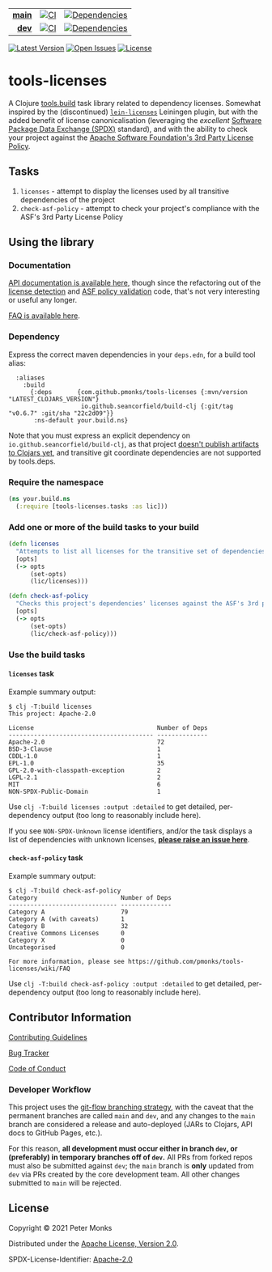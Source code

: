 | | | |
|---:|:---:|:---:|
| [**main**](https://github.com/pmonks/tools-licenses/tree/main) | [![CI](https://github.com/pmonks/tools-licenses/workflows/CI/badge.svg?branch=main)](https://github.com/pmonks/tools-licenses/actions?query=workflow%3ACI+branch%3Amain) | [![Dependencies](https://github.com/pmonks/tools-licenses/workflows/dependencies/badge.svg?branch=main)](https://github.com/pmonks/tools-licenses/actions?query=workflow%3Adependencies+branch%3Amain) |
| [**dev**](https://github.com/pmonks/tools-licenses/tree/dev) | [![CI](https://github.com/pmonks/tools-licenses/workflows/CI/badge.svg?branch=dev)](https://github.com/pmonks/tools-licenses/actions?query=workflow%3ACI+branch%3Adev) | [![Dependencies](https://github.com/pmonks/tools-licenses/workflows/dependencies/badge.svg?branch=dev)](https://github.com/pmonks/tools-licenses/actions?query=workflow%3Adependencies+branch%3Adev) |

[![Latest Version](https://img.shields.io/clojars/v/com.github.pmonks/tools-licenses)](https://clojars.org/com.github.pmonks/tools-licenses/) [![Open Issues](https://img.shields.io/github/issues/pmonks/tools-licenses.svg)](https://github.com/pmonks/tools-licenses/issues) [![License](https://img.shields.io/github/license/pmonks/tools-licenses.svg)](https://github.com/pmonks/tools-licenses/blob/main/LICENSE)


# tools-licenses

A Clojure [tools.build](https://github.com/clojure/tools.build) task library related to dependency licenses.  Somewhat inspired by the (discontinued) [`lein-licenses`](https://github.com/technomancy/lein-licenses/) Leiningen plugin, but with the added benefit of license canonicalisation (leveraging the *excellent* [Software Package Data Exchange (SPDX)](https://spdx.dev/) standard), and with the ability to check your project against the [Apache Software Foundation's 3rd Party License Policy](https://www.apache.org/legal/resolved.html).

## Tasks

1. `licenses` - attempt to display the licenses used by all transitive dependencies of the project
2. `check-asf-policy` - attempt to check your project's compliance with the ASF's 3rd Party License Policy

## Using the library

### Documentation

[API documentation is available here](https://pmonks.github.io/tools-licenses/), though since the refactoring out of the [license detection](https://github.com/pmonks/lice-comb) and [ASF policy validation](https://github.com/pmonks/asf-cat) code, that's not very interesting or useful any longer.

[FAQ is available here](https://github.com/pmonks/tools-licenses/wiki/FAQ).

### Dependency

Express the correct maven dependencies in your `deps.edn`, for a build tool alias:

```edn
  :aliases
    :build
      {:deps       {com.github.pmonks/tools-licenses {:mvn/version "LATEST_CLOJARS_VERSION"}
                    io.github.seancorfield/build-clj {:git/tag "v0.6.7" :git/sha "22c2d09"}}
       :ns-default your.build.ns}
```

Note that you must express an explicit dependency on `io.github.seancorfield/build-clj`, as that project [doesn't publish artifacts to Clojars yet](https://github.com/seancorfield/build-clj/issues/11), and transitive git coordinate dependencies are not supported by tools.deps.

### Require the namespace

```clojure
(ns your.build.ns
  (:require [tools-licenses.tasks :as lic]))
```

### Add one or more of the build tasks to your build

```clojure
(defn licenses
  "Attempts to list all licenses for the transitive set of dependencies of the project, using SPDX license expressions."
  [opts]
  (-> opts
      (set-opts)
      (lic/licenses)))

(defn check-asf-policy
  "Checks this project's dependencies' licenses against the ASF's 3rd party license policy (https://www.apache.org/legal/resolved.html)."
  [opts]
  (-> opts
      (set-opts)
      (lic/check-asf-policy)))
```

### Use the build tasks

#### `licenses` task

Example summary output:

```
$ clj -T:build licenses
This project: Apache-2.0

License                                  Number of Deps
---------------------------------------- --------------
Apache-2.0                               72
BSD-3-Clause                             1
CDDL-1.0                                 1
EPL-1.0                                  35
GPL-2.0-with-classpath-exception         2
LGPL-2.1                                 2
MIT                                      6
NON-SPDX-Public-Domain                   1
```

Use `clj -T:build licenses :output :detailed` to get detailed, per-dependency output (too long to reasonably include here).

If you see `NON-SPDX-Unknown` license identifiers, and/or the task displays a list of dependencies with unknown licenses, **[please raise an issue here](https://github.com/pmonks/lice-comb/issues/new?assignees=pmonks&labels=unknown+licenses&template=Unknown_licenses_tools.md)**.

#### `check-asf-policy` task

Example summary output:

```
$ clj -T:build check-asf-policy
Category                       Number of Deps
------------------------------ --------------
Category A                     79
Category A (with caveats)      1
Category B                     32
Creative Commons Licenses      0
Category X                     0
Uncategorised                  0

For more information, please see https://github.com/pmonks/tools-licenses/wiki/FAQ
```

Use `clj -T:build check-asf-policy :output :detailed` to get detailed, per-dependency output (too long to reasonably include here).

## Contributor Information

[Contributing Guidelines](https://github.com/pmonks/tools-licenses/blob/main/.github/CONTRIBUTING.md)

[Bug Tracker](https://github.com/pmonks/tools-licenses/issues)

[Code of Conduct](https://github.com/pmonks/tools-licenses/blob/main/.github/CODE_OF_CONDUCT.md)

### Developer Workflow

This project uses the [git-flow branching strategy](https://nvie.com/posts/a-successful-git-branching-model/), with the caveat that the permanent branches are called `main` and `dev`, and any changes to the `main` branch are considered a release and auto-deployed (JARs to Clojars, API docs to GitHub Pages, etc.).

For this reason, **all development must occur either in branch `dev`, or (preferably) in temporary branches off of `dev`.**  All PRs from forked repos must also be submitted against `dev`; the `main` branch is **only** updated from `dev` via PRs created by the core development team.  All other changes submitted to `main` will be rejected.

## License

Copyright © 2021 Peter Monks

Distributed under the [Apache License, Version 2.0](http://www.apache.org/licenses/LICENSE-2.0).

SPDX-License-Identifier: [Apache-2.0](https://spdx.org/licenses/Apache-2.0)
